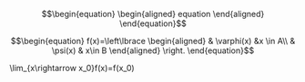 $$\begin{equation} \begin{aligned} equation \end{aligned} \end{equation}$$

$$\begin{equation} f(x)=\left\lbrace \begin{aligned}  & \varphi(x) &x \in A\\ & \psi(x) & x\in B \end{aligned} \right. \end{equation}$$

\lim_{x\rightarrow x_0}f(x)=f(x_0)

